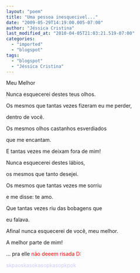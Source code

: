 ```yaml
---
layout: "poem"
title: "Uma pessoa inesquecivel..."
date: "2009-05-29T14:19:00.005-07:00"
author: "Jéssica Cristina"
last_modified_at: "2010-04-05T21:03:21.519-07:00"
categories:
  - "imported"
  - "blogspot"
tags:
  - "blogspot"
  - "Jéssica Cristina"
---
```


Meu Melhor

Nunca esquecerei destes teus olhos.

Os mesmos que tantas vezes fizeram eu me perder,

dentro de você.

Os mesmos olhos castanhos esverdiados

que me encantam.

E tantas vezes me deixam fora de mim!

Nunca esquecerei destes lábios,

os mesmos que tanto desejei.

Os mesmos que tantas vezes me sorriu

e me disse: te amo.

Que tantas vezes riu das bobagens que

eu falava.

Afinal nunca esquecerei de você, meu melhor.

A melhor parte de mim!

... pra elle <span style="color: rgb(255, 0, 0);">não deeem risada D: 

<span style="color: rgb(204, 204, 255);">skpaoskasokasopkasopkpok